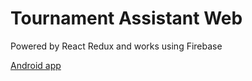 # Tournament Assistant Web

Powered by React Redux and works using Firebase

[Android app](https://github.com/alreadybe/mta)
 
